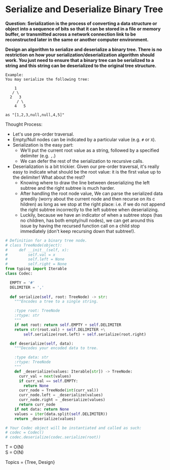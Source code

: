 # Serialize and Deserialize Binary Tree

<b>Question: Serialization is the process of converting a data structure or object into a sequence of bits so that it can be stored in a file or memory buffer, or transmitted across a network connection link to be reconstructed later in the same or another computer environment.</b>  
  
<b>Design an algorithm to serialize and deserialize a binary tree. There is no restriction on how your serialization/deserialization algorithm should work. You just need to ensure that a binary tree can be serialized to a string and this string can be deserialized to the original tree structure.</b>

```
Example:  
You may serialize the following tree:

    1
   / \
  2   3
     / \
    4   5

as "[1,2,3,null,null,4,5]"
```

Thought Process:
* Let's use pre-order traversal.
* Empty/Null nodes can be indicated by a particular value (e.g. `#` or `X`).
* Serialization is the easy part:
  * We'll put the current root value as a string, followed by a specified delimiter (e.g. `,`.)
  * We can defer the rest of the serialization to recursive calls.
* Deserialization is a bit trickier. Given our pre-order traversal, it's really easy to indicate what should be the root value: it is the first value up to the delimiter! What about the rest?
  * Knowing where to draw the line between deserializing the left subtree and the right subtree is much harder.
  * After handling the root node value, We can parse the serialized data greedily (worry about the current node and then recurse on its c hildren) as long as we stop at the right place: i.e. if we do not append the right subtree incorrectly to the left subtree when deserializing.
  * Luckily, because we have an indicator of when a subtree stops (has no children, has both empty/null nodes), we can get around this issue by having the recursed function call on a child stop immediately (don't keep recursing down that subtree!).
  
```python
# Definition for a binary tree node.
# class TreeNode(object):
#     def __init__(self, x):
#         self.val = x
#         self.left = None
#         self.right = None
from typing import Iterable
class Codec:

  EMPTY = '#'
  DELIMITER = ','
  
  def serialize(self, root: TreeNode) -> str:
    """Encodes a tree to a single string.

    :type root: TreeNode
    :rtype: str
    """
    if not root: return self.EMPTY + self.DELIMITER
    return str(root.val) + self.DELIMITER +\
        self.serialize(root.left) + self.serialize(root.right)

  def deserialize(self, data):
    """Decodes your encoded data to tree.

    :type data: str
    :rtype: TreeNode
    """
    def _deserialize(values: Iterable[str]) -> TreeNode:
      curr_val = next(values)
      if curr_val == self.EMPTY:
        return None
      curr_node = TreeNode(int(curr_val))
      curr_node.left = _deserialize(values)
      curr_node.right = _deserialize(values)
      return curr_node
    if not data: return None
    values = iter(data.split(self.DELIMITER))
    return _deserialize(values)

# Your Codec object will be instantiated and called as such:
# codec = Codec()
# codec.deserialize(codec.serialize(root))
  ```
  
  T = O(N)  
  S = O(N)  
  
  Topics = {Tree, Design}
